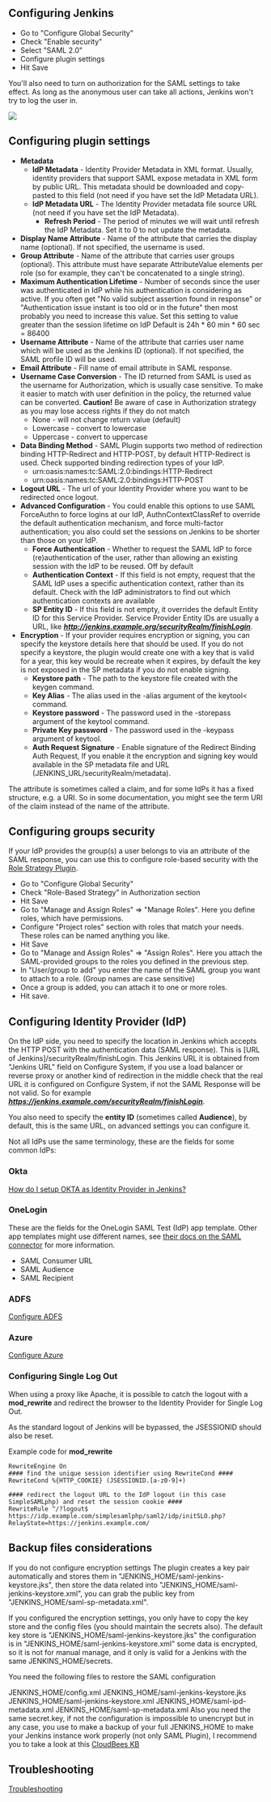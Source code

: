 Configuring Jenkins
----------------

* Go to "Configure Global Security"
* Check "Enable security"
* Select "SAML 2.0"
* Configure plugin settings
* Hit Save

You'll also need to turn on authorization for the SAML settings to take effect. As long as the anonymous user can take all actions,
Jenkins won't try to log the user in.

![](images/SAMLPluginSetting.png)

## Configuring plugin settings

* **Metadata**
  * **IdP Metadata** - Identity Provider Metadata in XML format. Usually, identity providers that support SAML expose metadata in XML form by public URL.
  This metadata should be downloaded and copy-pasted to this field (not need if you have set the IdP Metadata URL).
  * **IdP Metadata URL** - The Identity Provider metadata file source URL (not need if you have set the IdP Metadata).
    * **Refresh Period** - The period of minutes we will wait until refresh the IdP Metadata. Set it to 0 to not update the metadata.
* **Display Name Attribute** - Name of the attribute that carries the display name (optional). If not specified, the username is used.
* **Group Attribute** - Name of the attribute that carries user groups (optional).
This attribute must have separate AttributeValue elements per role (so for example, they can't be concatenated to a single string).
* **Maximum Authentication Lifetime** - Number of seconds since the user was authenticated in IdP while his authentication is considering as active.
If you often get "No valid subject assertion found in response" or "Authentication issue instant is too old or in the future"
then most probably you need to increase this value. Set this setting to value greater than the session lifetime on IdP
Default is 24h * 60 min * 60 sec = 86400
* **Username Attribute** - Name of the attribute that carries user name which will be used as the Jenkins ID (optional).
If not specified, the SAML profile ID will be used.
* **Email Attribute** - Fill name of email attribute in SAML response.
* **Username Case Conversion** - The ID returned from SAML is used as the username for Authorization, which is usually case sensitive.
To make it easier to match with user definition in the policy, the returned value can be converted.
__Caution!__ Be aware of case in Authorization strategy as you may lose access rights if they do not match
  * None - will not change return value (default)
  * Lowercase - convert to lowercase
  * Uppercase - convert to uppercase
* **Data Binding Method** - SAML Plugin supports two method of redirection binding HTTP-Redirect and HTTP-POST, by default HTTP-Redirect is used.
Check supported binding redirection types of your IdP.
  * urn:oasis:names:tc:SAML:2.0:bindings:HTTP-Redirect
  * urn:oasis:names:tc:SAML:2.0:bindings:HTTP-POST
* **Logout URL** - The url of your Identity Provider where you want to be redirected once logout.
* **Advanced Configuration** - You could enable this options to use SAML ForceAuthn to force logins at our IdP,
AuthnContextClassRef to override the default authentication mechanism, and force multi-factor authentication;
you also could set the sessions on Jenkins to be shorter than those on your IdP.
  * **Force Authentication** - Whether to request the SAML IdP to force (re)authentication of the user,
  rather than allowing an existing session with the IdP to be reused. Off by default
  * **Authentication Context** - If this field is not empty, request that the SAML IdP uses a specific authentication context,
  rather than its default. Check with the IdP administrators to find out which authentication contexts are available
  * **SP Entity ID** - If this field is not empty, it overrides the default Entity ID for this Service Provider.
  Service Provider Entity IDs are usually a URL, like ***http://jenkins.example.org/securityRealm/finishLogin***.
* **Encryption** - If your provider requires encryption or signing, you can specify the keystore details here that should be used.
If you do not specify a keystore, the plugin would create one with a key that is valid for a year,
this key would be recreate when it expires, by default the key is not exposed in the SP metadata if you do not enable signing.
  * **Keystore path** - The path to the keystore file created with the keygen command.
  * **Key Alias** - The alias used in the -alias argument of the keytool< command.
  * **Keystore password** - The password used in the -storepass argument of the keytool command.
  * **Private Key password** - The password used in the -keypass argument of keytool.
  * **Auth Request Signature** - Enable signature of the Redirect Binding Auth Request,
  If you enable it the encryption and signing key would available in the SP metadata file and URL (JENKINS_URL/securityRealm/metadata).
  
The attribute is sometimes called a claim, and for some IdPs it has a fixed structure, e.g. a URI. So in some documentation,
you might see the term URI of the claim instead of the name of the attribute.

## Configuring groups security

If your IdP provides the group(s) a user belongs to via an attribute of the SAML response,
you can use this to configure role-based security with the [Role Strategy Plugin](https://wiki.jenkins-ci.org/display/JENKINS/Role+Strategy+Plugin).

* Go to "Configure Global Security"
* Check "Role-Based Strategy" in Authorization section
* Hit Save
* Go to "Manage and Assign Roles" => "Manage Roles". Here you define roles, which have permissions.
* Configure "Project roles" section with roles that match your needs. These roles can be named anything you like.
* Hit Save
* Go to "Manage and Assign Roles" => "Assign Roles". Here you attach the SAML-provided groups to the roles you defined in the previous step.
* In "User/group to add" you enter the name of the SAML group you want to attach to a role. (Group names are case sensitive)
* Once a group is added, you can attach it to one or more roles.
* Hit save.

## Configuring Identity Provider (IdP)

On the IdP side, you need to specify the location in Jenkins which accepts the HTTP POST with the authentication data (SAML response).
This is [URL of Jenkins]/securityRealm/finishLogin. This Jenkins URL  it is obtained from "Jenkins URL" field on Configure System,
if you use a load balancer or reverse proxy or another kind of redirection in the middle check that the real URL it is configured on Configure System,
if not the SAML Response will be not valid.  So for example ***https://jenkins.example.com/securityRealm/finishLogin***.

You also need to specify the **entity ID** (sometimes called **Audience**), by default, this is the same URL, on advanced settings you can configure it.

Not all IdPs use the same terminology, these are the fields for some common IdPs:

### Okta

[How do I setup OKTA as Identity Provider in Jenkins?](https://support.cloudbees.com/hc/en-us/articles/115000105752)

### OneLogin

These are the fields for the OneLogin SAML Test (IdP) app template. Other app templates might use different names,
see [their docs on the SAML connector](https://onelogin.service-now.com/support?id=kb_article&sys_id=93f95543db109700d5505eea4b96198f) for more information.

* SAML Consumer URL
* SAML Audience
* SAML Recipient

### ADFS

[Configure ADFS](ADFS_CONFIG.md)

### Azure

[Configure Azure](CONFIGURE_AZURE.md)

### Configuring Single Log Out

When using a proxy like Apache, it is possible to catch the logout with a **mod_rewrite** and redirect the browser to the Identity Provider for Single Log Out.

As the standard logout of Jenkins will be bypassed, the JSESSIONID should also be reset.

Example code for **mod_rewrite**

```
RewriteEngine On
#### find the unique session identifier using RewriteCond ####
RewriteCond %{HTTP_COOKIE} (JSESSIONID.[a-z0-9]+)

#### redirect the logout URL to the IdP logout (in this case SimpleSAMLphp) and reset the session cookie ####
RewriteRule ^/?logout$ https://idp.example.com/simplesamlphp/saml2/idp/initSLO.php?RelayState=https://jenkins.example.com/ 
```

## Backup files considerations

If you do not configure encryption settings The plugin creates a key pair automatically and stores them in "JENKINS_HOME/saml-jenkins-keystore.jks",
then store the data related into "JENKINS_HOME/saml-jenkins-keystore.xml", you can grab the public key from "JENKINS_HOME/saml-sp-metadata.xml".

If you configured the encryption settings, you only have to copy the key store and the config files (you should maintain
the secrets also). The default key store is "JENKINS_HOME/saml-jenkins-keystore.jks"
the configuration is in "JENKINS_HOME/saml-jenkins-keystore.xml" some data is encrypted, so it is not for manual manage,
and it only is valid for a Jenkins with the same JENKINS_HOME/secrets.

You need the following files to restore the SAML configuration

JENKINS_HOME/config.xml
JENKINS_HOME/saml-jenkins-keystore.jks
JENKINS_HOME/saml-jenkins-keystore.xml
JENKINS_HOME/saml-ipd-metadata.xml
JENKINS_HOME/saml-sp-metadata.xml
Also you need the same secret.key, if not the configuration is impossible to unencrypt
but in any case, you use to make a backup of your full JENKINS_HOME to make your Jenkins instance work properly
(not only SAML Plugin), I recommend you to take a look at this [CloudBees KB](https://support.cloudbees.com/hc/en-us/articles/216241937-Migration-Guide-CloudBees-Jenkins-Platform-and-CloudBees-Jenkins-Team-)

Troubleshooting
-------------------
[Troubleshooting](TROUBLESHOOTING.md)

